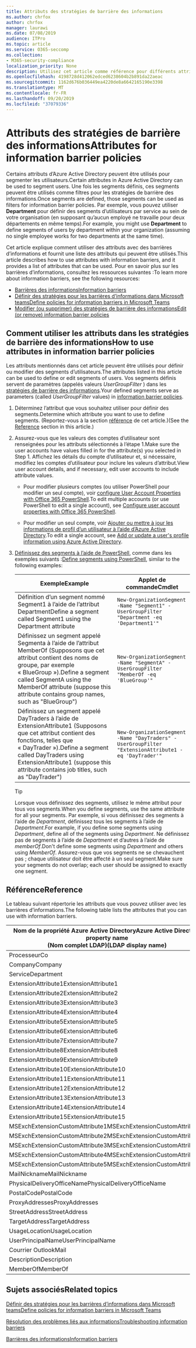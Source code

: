 ```yaml
---
title: Attributs des stratégies de barrière des informations
ms.author: chrfox
author: chrfox
manager: laurawi
ms.date: 07/08/2019
audience: ITPro
ms.topic: article
ms.service: O365-seccomp
ms.collection:
- M365-security-compliance
localization_priority: None
description: Utilisez cet article comme référence pour différents attributs que vous pouvez utiliser dans les stratégies de barrière des informations.
ms.openlocfilehash: 4198728d412062edced6238604b2b891da22aeac
ms.sourcegitcommit: 1162d676b036449ea4220de8a6642165190e3398
ms.translationtype: MT
ms.contentlocale: fr-FR
ms.lasthandoff: 09/20/2019
ms.locfileid: "37079336"
---
```

# <a name="attributes-for-information-barrier-policies"></a><span data-ttu-id="6e3da-103">Attributs des stratégies de barrière des informations</span><span class="sxs-lookup"><span data-stu-id="6e3da-103">Attributes for information barrier policies</span></span>

<span data-ttu-id="6e3da-104">Certains attributs d’Azure Active Directory peuvent être utilisés pour segmenter les utilisateurs.</span><span class="sxs-lookup"><span data-stu-id="6e3da-104">Certain attributes in Azure Active Directory can be used to segment users.</span></span> <span data-ttu-id="6e3da-105">Une fois les segments définis, ces segments peuvent être utilisés comme filtres pour les stratégies de barrière des informations.</span><span class="sxs-lookup"><span data-stu-id="6e3da-105">Once segments are defined, those segments can be used as filters for information barrier policies.</span></span> <span data-ttu-id="6e3da-106">Par exemple, vous pouvez utiliser **Department** pour définir des segments d’utilisateurs par service au sein de votre organisation (en supposant qu’aucun employé ne travaille pour deux départements en même temps).</span><span class="sxs-lookup"><span data-stu-id="6e3da-106">For example, you might use **Department** to define segments of users by department within your organization (assuming no single employee works for two departments at the same time).</span></span> 

<span data-ttu-id="6e3da-107">Cet article explique comment utiliser des attributs avec des barrières d’informations et fournit une liste des attributs qui peuvent être utilisés.</span><span class="sxs-lookup"><span data-stu-id="6e3da-107">This article describes how to use attributes with information barriers, and it provides a list of attributes that can be used.</span></span> <span data-ttu-id="6e3da-108">Pour en savoir plus sur les barrières d’informations, consultez les ressources suivantes :</span><span class="sxs-lookup"><span data-stu-id="6e3da-108">To learn more about information barriers, see the following resources:</span></span>
- [<span data-ttu-id="6e3da-109">Barrières des informations</span><span class="sxs-lookup"><span data-stu-id="6e3da-109">Information barriers</span></span>](information-barriers.md)
- [<span data-ttu-id="6e3da-110">Définir des stratégies pour les barrières d’informations dans Microsoft teams</span><span class="sxs-lookup"><span data-stu-id="6e3da-110">Define policies for information barriers in Microsoft Teams</span></span>](information-barriers-policies.md)
- [<span data-ttu-id="6e3da-111">Modifier (ou supprimer) des stratégies de barrière des informations</span><span class="sxs-lookup"><span data-stu-id="6e3da-111">Edit (or remove) information barrier policies</span></span>](information-barriers-edit-segments-policies.md.md)

## <a name="how-to-use-attributes-in-information-barrier-policies"></a><span data-ttu-id="6e3da-112">Comment utiliser les attributs dans les stratégies de barrière des informations</span><span class="sxs-lookup"><span data-stu-id="6e3da-112">How to use attributes in information barrier policies</span></span>

<span data-ttu-id="6e3da-113">Les attributs mentionnés dans cet article peuvent être utilisés pour définir ou modifier des segments d’utilisateurs.</span><span class="sxs-lookup"><span data-stu-id="6e3da-113">The attributes listed in this article can be used to define or edit segments of users.</span></span> <span data-ttu-id="6e3da-114">Vos segments définis servent de paramètres (appelés valeurs *UserGroupFilter* ) dans les [stratégies de barrière des informations](information-barriers-policies.md).</span><span class="sxs-lookup"><span data-stu-id="6e3da-114">Your defined segments serve as parameters (called *UserGroupFilter* values) in [information barrier policies](information-barriers-policies.md).</span></span>

1. <span data-ttu-id="6e3da-115">Déterminez l’attribut que vous souhaitez utiliser pour définir des segments.</span><span class="sxs-lookup"><span data-stu-id="6e3da-115">Determine which attribute you want to use to define segments.</span></span> <span data-ttu-id="6e3da-116">(Reportez-vous à la section [référence](#reference) de cet article.)</span><span class="sxs-lookup"><span data-stu-id="6e3da-116">(See the [Reference](#reference) section in this article.)</span></span>

2. <span data-ttu-id="6e3da-117">Assurez-vous que les valeurs des comptes d’utilisateur sont renseignées pour les attributs sélectionnés à l’étape 1.</span><span class="sxs-lookup"><span data-stu-id="6e3da-117">Make sure the user accounts have values filled in for the attribute(s) you selected in Step 1.</span></span> <span data-ttu-id="6e3da-118">Affichez les détails du compte d’utilisateur et, si nécessaire, modifiez les comptes d’utilisateur pour inclure les valeurs d’attribut.</span><span class="sxs-lookup"><span data-stu-id="6e3da-118">View user account details, and if necessary, edit user accounts to include attribute values.</span></span> 

    - <span data-ttu-id="6e3da-119">Pour modifier plusieurs comptes (ou utiliser PowerShell pour modifier un seul compte), voir [configure User Account Properties with Office 365 PowerShell](https://docs.microsoft.com/office365/enterprise/powershell/configure-user-account-properties-with-office-365-powershell).</span><span class="sxs-lookup"><span data-stu-id="6e3da-119">To edit multiple accounts (or use PowerShell to edit a single account), see [Configure user account properties with Office 365 PowerShell](https://docs.microsoft.com/office365/enterprise/powershell/configure-user-account-properties-with-office-365-powershell).</span></span>

    - <span data-ttu-id="6e3da-120">Pour modifier un seul compte, voir [Ajouter ou mettre à jour les informations de profil d’un utilisateur à l’aide d’Azure Active Directory](https://docs.microsoft.com/azure/active-directory/fundamentals/active-directory-users-profile-azure-portal).</span><span class="sxs-lookup"><span data-stu-id="6e3da-120">To edit a single account, see [Add or update a user's profile information using Azure Active Directory](https://docs.microsoft.com/azure/active-directory/fundamentals/active-directory-users-profile-azure-portal).</span></span>

3. <span data-ttu-id="6e3da-121">[Définissez des segments à l’aide de PowerShell](information-barriers-policies.md#define-segments-using-powershell), comme dans les exemples suivants :</span><span class="sxs-lookup"><span data-stu-id="6e3da-121">[Define segments using PowerShell](information-barriers-policies.md#define-segments-using-powershell), similar to the following examples:</span></span>

    |<span data-ttu-id="6e3da-122">Exemple</span><span class="sxs-lookup"><span data-stu-id="6e3da-122">Example</span></span>  |<span data-ttu-id="6e3da-123">Applet de commande</span><span class="sxs-lookup"><span data-stu-id="6e3da-123">Cmdlet</span></span>  |
    |---------|---------|
    |<span data-ttu-id="6e3da-124">Définition d’un segment nommé Segment1 à l’aide de l’attribut Department</span><span class="sxs-lookup"><span data-stu-id="6e3da-124">Define a segment called Segment1 using the Department attribute</span></span>     | `New-OrganizationSegment -Name "Segment1" -UserGroupFilter "Department -eq 'Department1'"`        |
    |<span data-ttu-id="6e3da-125">Définissez un segment appelé Segmenta à l’aide de l’attribut MemberOf (Supposons que cet attribut contient des noms de groupe, par exemple « BlueGroup »).</span><span class="sxs-lookup"><span data-stu-id="6e3da-125">Define a segment called SegmentA using the MemberOf attribute (suppose this attribute contains group names, such as "BlueGroup")</span></span>     | `New-OrganizationSegment -Name "SegmentA" -UserGroupFilter "MemberOf -eq 'BlueGroup'"`        |
    |<span data-ttu-id="6e3da-126">Définissez un segment appelé DayTraders à l’aide de ExtensionAttribute1 (Supposons que cet attribut contient des fonctions, telles que « DayTrader »).</span><span class="sxs-lookup"><span data-stu-id="6e3da-126">Define a segment called DayTraders using ExtensionAttribute1 (suppose this attribute contains job titles, such as "DayTrader")</span></span>|`New-OrganizationSegment -Name "DayTraders" -UserGroupFilter "ExtensionAttribute1 -eq 'DayTrader'"` |

    > [!TIP]
    > <span data-ttu-id="6e3da-127">Lorsque vous définissez des segments, utilisez le même attribut pour tous vos segments.</span><span class="sxs-lookup"><span data-stu-id="6e3da-127">When you define segments, use the same attribute for all your segments.</span></span> <span data-ttu-id="6e3da-128">Par exemple, si vous définissez des segments à l’aide de *Department*, définissez tous les segments à l’aide de *Department*.</span><span class="sxs-lookup"><span data-stu-id="6e3da-128">For example, if you define some segments using *Department*, define all of the segments using *Department*.</span></span> <span data-ttu-id="6e3da-129">Ne définissez pas de segments à l’aide de *Department* et d’autres à l’aide de *memberOf*.</span><span class="sxs-lookup"><span data-stu-id="6e3da-129">Don't define some segments using *Department* and others using *MemberOf*.</span></span> <span data-ttu-id="6e3da-130">Assurez-vous que vos segments ne se chevauchent pas ; chaque utilisateur doit être affecté à un seul segment.</span><span class="sxs-lookup"><span data-stu-id="6e3da-130">Make sure your segments do not overlap; each user should be assigned to exactly one segment.</span></span> 

## <a name="reference"></a><span data-ttu-id="6e3da-131">Référence</span><span class="sxs-lookup"><span data-stu-id="6e3da-131">Reference</span></span>

<span data-ttu-id="6e3da-132">Le tableau suivant répertorie les attributs que vous pouvez utiliser avec les barrières d’informations.</span><span class="sxs-lookup"><span data-stu-id="6e3da-132">The following table lists the attributes that you can use with information barriers.</span></span>

|<span data-ttu-id="6e3da-133">Nom de la propriété Azure Active Directory</span><span class="sxs-lookup"><span data-stu-id="6e3da-133">Azure Active Directory property name</span></span><br/><span data-ttu-id="6e3da-134">(Nom complet LDAP)</span><span class="sxs-lookup"><span data-stu-id="6e3da-134">(LDAP display name)</span></span>  |<span data-ttu-id="6e3da-135">Nom de la propriété Exchange</span><span class="sxs-lookup"><span data-stu-id="6e3da-135">Exchange property name</span></span>  |
|---------|---------|
|<span data-ttu-id="6e3da-136">Processeur</span><span class="sxs-lookup"><span data-stu-id="6e3da-136">Co</span></span>       | <span data-ttu-id="6e3da-137">Processeur</span><span class="sxs-lookup"><span data-stu-id="6e3da-137">Co</span></span>        |
|<span data-ttu-id="6e3da-138">Company</span><span class="sxs-lookup"><span data-stu-id="6e3da-138">Company</span></span>     |<span data-ttu-id="6e3da-139">Company</span><span class="sxs-lookup"><span data-stu-id="6e3da-139">Company</span></span>         |
|<span data-ttu-id="6e3da-140">Service</span><span class="sxs-lookup"><span data-stu-id="6e3da-140">Department</span></span>     |<span data-ttu-id="6e3da-141">Service</span><span class="sxs-lookup"><span data-stu-id="6e3da-141">Department</span></span>         |
|<span data-ttu-id="6e3da-142">ExtensionAttribute1</span><span class="sxs-lookup"><span data-stu-id="6e3da-142">ExtensionAttribute1</span></span> |<span data-ttu-id="6e3da-143">CustomAttribute1</span><span class="sxs-lookup"><span data-stu-id="6e3da-143">CustomAttribute1</span></span>  |
|<span data-ttu-id="6e3da-144">ExtensionAttribute2</span><span class="sxs-lookup"><span data-stu-id="6e3da-144">ExtensionAttribute2</span></span> |<span data-ttu-id="6e3da-145">CustomAttribute2</span><span class="sxs-lookup"><span data-stu-id="6e3da-145">CustomAttribute2</span></span>  |
|<span data-ttu-id="6e3da-146">ExtensionAttribute3</span><span class="sxs-lookup"><span data-stu-id="6e3da-146">ExtensionAttribute3</span></span> |<span data-ttu-id="6e3da-147">CustomAttribute3</span><span class="sxs-lookup"><span data-stu-id="6e3da-147">CustomAttribute3</span></span>  |
|<span data-ttu-id="6e3da-148">ExtensionAttribute4</span><span class="sxs-lookup"><span data-stu-id="6e3da-148">ExtensionAttribute4</span></span> |<span data-ttu-id="6e3da-149">CustomAttribute4</span><span class="sxs-lookup"><span data-stu-id="6e3da-149">CustomAttribute4</span></span>  |
|<span data-ttu-id="6e3da-150">ExtensionAttribute5</span><span class="sxs-lookup"><span data-stu-id="6e3da-150">ExtensionAttribute5</span></span> |<span data-ttu-id="6e3da-151">CustomAttribute5</span><span class="sxs-lookup"><span data-stu-id="6e3da-151">CustomAttribute5</span></span>  |
|<span data-ttu-id="6e3da-152">ExtensionAttribute6</span><span class="sxs-lookup"><span data-stu-id="6e3da-152">ExtensionAttribute6</span></span> |<span data-ttu-id="6e3da-153">CustomAttribute6</span><span class="sxs-lookup"><span data-stu-id="6e3da-153">CustomAttribute6</span></span>  |
|<span data-ttu-id="6e3da-154">ExtensionAttribute7</span><span class="sxs-lookup"><span data-stu-id="6e3da-154">ExtensionAttribute7</span></span> |<span data-ttu-id="6e3da-155">CustomAttribute7</span><span class="sxs-lookup"><span data-stu-id="6e3da-155">CustomAttribute7</span></span>  |
|<span data-ttu-id="6e3da-156">ExtensionAttribute8</span><span class="sxs-lookup"><span data-stu-id="6e3da-156">ExtensionAttribute8</span></span> |<span data-ttu-id="6e3da-157">CustomAttribute8</span><span class="sxs-lookup"><span data-stu-id="6e3da-157">CustomAttribute8</span></span>  |
|<span data-ttu-id="6e3da-158">ExtensionAttribute9</span><span class="sxs-lookup"><span data-stu-id="6e3da-158">ExtensionAttribute9</span></span> |<span data-ttu-id="6e3da-159">CustomAttribute9</span><span class="sxs-lookup"><span data-stu-id="6e3da-159">CustomAttribute9</span></span>  |
|<span data-ttu-id="6e3da-160">ExtensionAttribute10</span><span class="sxs-lookup"><span data-stu-id="6e3da-160">ExtensionAttribute10</span></span> |<span data-ttu-id="6e3da-161">CustomAttribute10</span><span class="sxs-lookup"><span data-stu-id="6e3da-161">CustomAttribute10</span></span>  |
|<span data-ttu-id="6e3da-162">ExtensionAttribute11</span><span class="sxs-lookup"><span data-stu-id="6e3da-162">ExtensionAttribute11</span></span> |<span data-ttu-id="6e3da-163">CustomAttribute11</span><span class="sxs-lookup"><span data-stu-id="6e3da-163">CustomAttribute11</span></span>  |
|<span data-ttu-id="6e3da-164">ExtensionAttribute12</span><span class="sxs-lookup"><span data-stu-id="6e3da-164">ExtensionAttribute12</span></span> |<span data-ttu-id="6e3da-165">CustomAttribute12</span><span class="sxs-lookup"><span data-stu-id="6e3da-165">CustomAttribute12</span></span>  |
|<span data-ttu-id="6e3da-166">ExtensionAttribute13</span><span class="sxs-lookup"><span data-stu-id="6e3da-166">ExtensionAttribute13</span></span> |<span data-ttu-id="6e3da-167">CustomAttribute13</span><span class="sxs-lookup"><span data-stu-id="6e3da-167">CustomAttribute13</span></span>  |
|<span data-ttu-id="6e3da-168">ExtensionAttribute14</span><span class="sxs-lookup"><span data-stu-id="6e3da-168">ExtensionAttribute14</span></span> |<span data-ttu-id="6e3da-169">CustomAttribute14</span><span class="sxs-lookup"><span data-stu-id="6e3da-169">CustomAttribute14</span></span>  |
|<span data-ttu-id="6e3da-170">ExtensionAttribute15</span><span class="sxs-lookup"><span data-stu-id="6e3da-170">ExtensionAttribute15</span></span> |<span data-ttu-id="6e3da-171">CustomAttribute15</span><span class="sxs-lookup"><span data-stu-id="6e3da-171">CustomAttribute15</span></span>  |
|<span data-ttu-id="6e3da-172">MSExchExtensionCustomAttribute1</span><span class="sxs-lookup"><span data-stu-id="6e3da-172">MSExchExtensionCustomAttribute1</span></span> |<span data-ttu-id="6e3da-173">ExtensionCustomAttribute1</span><span class="sxs-lookup"><span data-stu-id="6e3da-173">ExtensionCustomAttribute1</span></span> |
|<span data-ttu-id="6e3da-174">MSExchExtensionCustomAttribute2</span><span class="sxs-lookup"><span data-stu-id="6e3da-174">MSExchExtensionCustomAttribute2</span></span> |<span data-ttu-id="6e3da-175">ExtensionCustomAttribute2</span><span class="sxs-lookup"><span data-stu-id="6e3da-175">ExtensionCustomAttribute2</span></span> |
|<span data-ttu-id="6e3da-176">MSExchExtensionCustomAttribute3</span><span class="sxs-lookup"><span data-stu-id="6e3da-176">MSExchExtensionCustomAttribute3</span></span> |<span data-ttu-id="6e3da-177">ExtensionCustomAttribute3</span><span class="sxs-lookup"><span data-stu-id="6e3da-177">ExtensionCustomAttribute3</span></span> |
|<span data-ttu-id="6e3da-178">MSExchExtensionCustomAttribute4</span><span class="sxs-lookup"><span data-stu-id="6e3da-178">MSExchExtensionCustomAttribute4</span></span> |<span data-ttu-id="6e3da-179">ExtensionCustomAttribute4</span><span class="sxs-lookup"><span data-stu-id="6e3da-179">ExtensionCustomAttribute4</span></span> |
|<span data-ttu-id="6e3da-180">MSExchExtensionCustomAttribute5</span><span class="sxs-lookup"><span data-stu-id="6e3da-180">MSExchExtensionCustomAttribute5</span></span> |<span data-ttu-id="6e3da-181">ExtensionCustomAttribute5</span><span class="sxs-lookup"><span data-stu-id="6e3da-181">ExtensionCustomAttribute5</span></span> |
|<span data-ttu-id="6e3da-182">MailNickname</span><span class="sxs-lookup"><span data-stu-id="6e3da-182">MailNickname</span></span> |<span data-ttu-id="6e3da-183">Alias</span><span class="sxs-lookup"><span data-stu-id="6e3da-183">Alias</span></span> |
|<span data-ttu-id="6e3da-184">PhysicalDeliveryOfficeName</span><span class="sxs-lookup"><span data-stu-id="6e3da-184">PhysicalDeliveryOfficeName</span></span> |<span data-ttu-id="6e3da-185">Office</span><span class="sxs-lookup"><span data-stu-id="6e3da-185">Office</span></span> |
|<span data-ttu-id="6e3da-186">PostalCode</span><span class="sxs-lookup"><span data-stu-id="6e3da-186">PostalCode</span></span> |<span data-ttu-id="6e3da-187">PostalCode</span><span class="sxs-lookup"><span data-stu-id="6e3da-187">PostalCode</span></span> |
|<span data-ttu-id="6e3da-188">ProxyAddresses</span><span class="sxs-lookup"><span data-stu-id="6e3da-188">ProxyAddresses</span></span> |<span data-ttu-id="6e3da-189">EmailAddresses</span><span class="sxs-lookup"><span data-stu-id="6e3da-189">EmailAddresses</span></span> |
|<span data-ttu-id="6e3da-190">StreetAddress</span><span class="sxs-lookup"><span data-stu-id="6e3da-190">StreetAddress</span></span> |<span data-ttu-id="6e3da-191">StreetAddress</span><span class="sxs-lookup"><span data-stu-id="6e3da-191">StreetAddress</span></span> |
|<span data-ttu-id="6e3da-192">TargetAddress</span><span class="sxs-lookup"><span data-stu-id="6e3da-192">TargetAddress</span></span> |<span data-ttu-id="6e3da-193">ExternalEmailAddress</span><span class="sxs-lookup"><span data-stu-id="6e3da-193">ExternalEmailAddress</span></span> |
|<span data-ttu-id="6e3da-194">UsageLocation</span><span class="sxs-lookup"><span data-stu-id="6e3da-194">UsageLocation</span></span> |<span data-ttu-id="6e3da-195">UsageLocation</span><span class="sxs-lookup"><span data-stu-id="6e3da-195">UsageLocation</span></span> |
|<span data-ttu-id="6e3da-196">UserPrincipalName</span><span class="sxs-lookup"><span data-stu-id="6e3da-196">UserPrincipalName</span></span>  |<span data-ttu-id="6e3da-197">UserPrincipalName</span><span class="sxs-lookup"><span data-stu-id="6e3da-197">UserPrincipalName</span></span>  |
|<span data-ttu-id="6e3da-198">Courrier Outlook</span><span class="sxs-lookup"><span data-stu-id="6e3da-198">Mail</span></span>   |<span data-ttu-id="6e3da-199">WindowsEmailAddress</span><span class="sxs-lookup"><span data-stu-id="6e3da-199">WindowsEmailAddress</span></span>    |
|<span data-ttu-id="6e3da-200">Description</span><span class="sxs-lookup"><span data-stu-id="6e3da-200">Description</span></span>    |<span data-ttu-id="6e3da-201">Description</span><span class="sxs-lookup"><span data-stu-id="6e3da-201">Description</span></span>    |
|<span data-ttu-id="6e3da-202">MemberOf</span><span class="sxs-lookup"><span data-stu-id="6e3da-202">MemberOf</span></span>   |<span data-ttu-id="6e3da-203">MemberOfGroup</span><span class="sxs-lookup"><span data-stu-id="6e3da-203">MemberOfGroup</span></span>  |

## <a name="related-topics"></a><span data-ttu-id="6e3da-204">Sujets associés</span><span class="sxs-lookup"><span data-stu-id="6e3da-204">Related topics</span></span>

[<span data-ttu-id="6e3da-205">Définir des stratégies pour les barrières d’informations dans Microsoft teams</span><span class="sxs-lookup"><span data-stu-id="6e3da-205">Define policies for information barriers in Microsoft Teams</span></span>](information-barriers-policies.md)

[<span data-ttu-id="6e3da-206">Résolution des problèmes liés aux informations</span><span class="sxs-lookup"><span data-stu-id="6e3da-206">Troubleshooting information barriers</span></span>](information-barriers-troubleshooting.md)

[<span data-ttu-id="6e3da-207">Barrières des informations</span><span class="sxs-lookup"><span data-stu-id="6e3da-207">Information barriers</span></span>](information-barriers.md)



